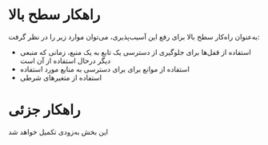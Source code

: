 # راهکار سطح بالا
به‌عنوان راه‌کار سطح بالا برای رفع این آسیب‌پذیری، می‌توان موارد زیر را در نظر گرفت:
* استفاده از قفل‌ها برای جلوگیری از دسترسی یک تابع به یک منبع، زمانی که منبعی دیگر درحال استفاده از آن است
* استفاده از موانع برای برای دسترسی به منابع مورد استفاده
* استفاده از متغیرهای شرطی
# راهکار جزئی
این بخش به‌زودی تکمیل خواهد شد